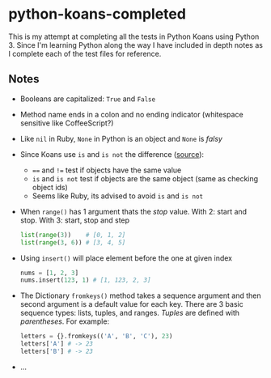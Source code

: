 # python-koans-completed

This is my attempt at completing all the tests in Python Koans using Python 3. Since I'm learning Python along the way I have included 
in depth notes as I complete each of the test files for reference.

## Notes

* Booleans are capitalized: `True` and `False`
* Method name ends in a colon and no ending indicator (whitespace sensitive like CoffeeScript?)
* Like `nil` in Ruby, `None` in Python is an object and `None` is *falsy*
* Since Koans use `is` and `is not` the difference ([source](http://stackoverflow.com/a/4485254/941579)):
  * `==` and `!=` test if objects have the same value
  * `is` and `is not` test if objects are the same object (same as checking object ids)
  * Seems like Ruby, its advised to avoid `is` and `is not`
* When `range()` has 1 argument thats the *stop* value. With 2: start and stop. With 3: start, stop and step

  ```python
  list(range(3))    # [0, 1, 2]
  list(range(3, 6)) # [3, 4, 5]
  ```

* Using `insert()` will place element before the one at given index

  ```python
  nums = [1, 2, 3]
  nums.insert(123, 1) # [1, 123, 2, 3]
  ```

* The Dictionary `fromkeys()` method takes a sequence argument and then second argument is a default value for each key. There are 3 basic sequence types: lists, tuples, and ranges. *Tuples* are defined with *parentheses*. For example:

  ```python
  letters = {}.fromkeys(('A', 'B', 'C'), 23)
  letters['A'] # -> 23
  letters['B'] # -> 23
  ```

* ...
